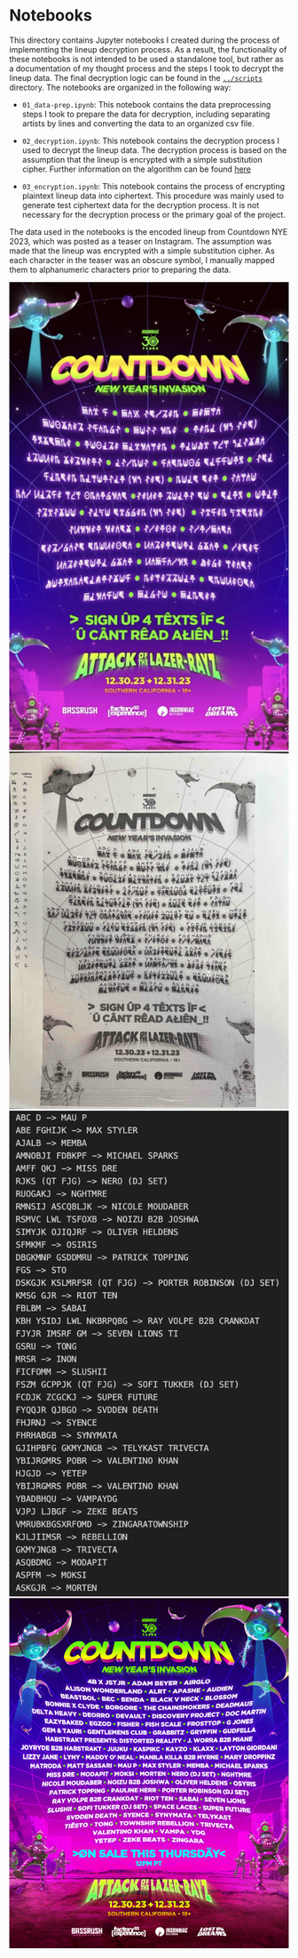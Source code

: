# Notebooks

This directory contains Jupyter notebooks I created during the process of implementing the lineup decryption process. As a result, the functionality of these notebooks is not intended to be used a standalone tool, but rather as a documentation of my thought process and the steps I took to decrypt the lineup data. The final decryption logic can be found in the [`../scripts`](../scripts/) directory. The notebooks are organized in the following way:

- `01_data-prep.ipynb`: This notebook contains the data preprocessing steps I took to prepare the data for decryption, including separating artists by lines and converting the data to an organized csv file.

- `02_decryption.ipynb`: This notebook contains the decryption process I used to decrypt the lineup data. The decryption process is based on the assumption that the lineup  is encrypted with a simple substitution cipher. Further information on the algorithm can be found [here](../README.md#algorithm)

- `03_encryption.ipynb`: This notebook contains the process of encrypting plaintext lineup data into ciphertext. This procedure was mainly used to generate test ciphertext data for the decryption process. It is not necessary for the decryption process or the primary goal of the project.

The data used in the notebooks is the encoded lineup from Countdown NYE 2023, which was posted as a teaser on Instagram. The assumption was made that the lineup was encrypted with a simple substitution cipher. As each character in the teaser was an obscure symbol, I manually mapped them to alphanumeric characters prior to preparing the data.

![Countdown NYE 2023 Teaser](../data/countdown_23/countdown_cyphertext_23.jpg)
![Countdown NYE 2023 Manual Translation](../data/countdown_23/countdown_23_translation.jpg)
![Countdown NYE 2023 Decoded Lineup](../data/countdown_23/countdown_23_decoded.png)
![Countdown NYE 2023 Actual Lineup](../data/countdown_23/countdown_23.jpeg)